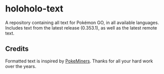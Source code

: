 # holoholo-text
A repository containing all text for Pokémon GO, in all available languages.  
Includes text from the latest release (0.353.1), as well as the latest remote text.

## Credits
Formatted text is inspired by [PokeMiners](https://github.com/PokeMiners). Thanks for all your hard work over the years.